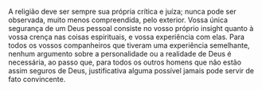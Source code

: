 ﻿A religião deve ser sempre sua própria crítica e juíza; nunca pode ser observada, muito menos compreendida, pelo exterior. Vossa única segurança de um Deus pessoal consiste no vosso próprio insight quanto à vossa crença nas coisas espirituais, e vossa experiência com elas. Para todos os vossos companheiros que tiveram uma experiência semelhante, nenhum argumento sobre a personalidade ou a realidade de Deus é necessária, ao passo que, para todos os outros homens que não estão assim seguros de Deus, justificativa alguma possível jamais pode servir de fato convincente.